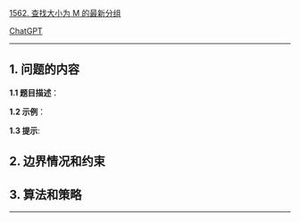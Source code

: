 [1562. 查找大小为 M 的最新分组](https://leetcode.cn/problems/find-latest-group-of-size-m)

[ChatGPT](chat.openai.com)

---

## 1. 问题的内容
**1.1 题目描述**：

**1.2 示例**：

**1.3 提示**:

## 2. 边界情况和约束


## 3. 算法和策略

---

